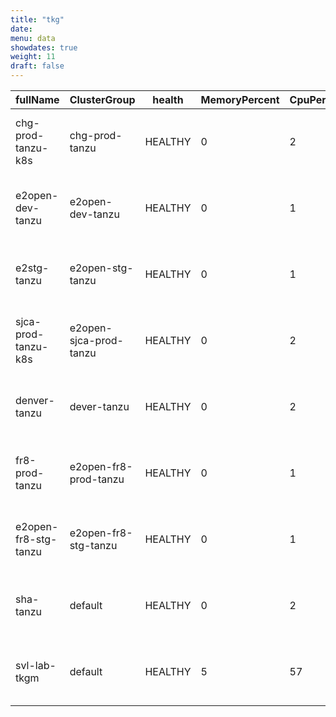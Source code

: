 ```yaml
---
title: "tkg"
date:
menu: data
showdates: true
weight: 11
draft: false
---
```

<!--more-->
| fullName             | ClusterGroup           | health  | MemoryPercent | CpuPercent | READYmessage                                       |
| -------------------- | ---------------------- | ------- | ------------- | ---------- | -------------------------------------------------- |
| chg-prod-tanzu-k8s   | chg-prod-tanzu         | HEALTHY |             0 |          2 | management cluster is connected to TMC and healthy |
| e2open-dev-tanzu     | e2open-dev-tanzu       | HEALTHY |             0 |          1 | management cluster is connected to TMC and healthy |
| e2stg-tanzu          | e2open-stg-tanzu       | HEALTHY |             0 |          1 | management cluster is connected to TMC and healthy |
| sjca-prod-tanzu-k8s  | e2open-sjca-prod-tanzu | HEALTHY |             0 |          2 | management cluster is connected to TMC and healthy |
| denver-tanzu         | dever-tanzu            | HEALTHY |             0 |          2 | management cluster is connected to TMC and healthy |
| fr8-prod-tanzu       | e2open-fr8-prod-tanzu  | HEALTHY |             0 |          1 | management cluster is connected to TMC and healthy |
| e2open-fr8-stg-tanzu | e2open-fr8-stg-tanzu   | HEALTHY |             0 |          1 | management cluster is connected to TMC and healthy |
| sha-tanzu            | default                | HEALTHY |             0 |          2 | management cluster is connected to TMC and healthy |
| svl-lab-tkgm         | default                | HEALTHY |             5 |         57 | management cluster is connected to TMC and healthy |
